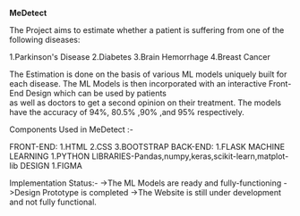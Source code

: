 <b>MeDetect</b>

<p>The Project aims to estimate whether a patient is suffering from one of the following diseases:

1.Parkinson's Disease
2.Diabetes
3.Brain Hemorrhage
4.Breast Cancer</p>

The Estimation is done on the basis of various ML models uniquely built for each disease.
The ML Models is then incorporated with an interactive Front-End Design which can be used by patients  
as well as doctors to get a second opinion on their treatment. The models have the accuracy of 94%, 80.5% ,90% ,and 95% respectively.

Components Used in MeDetect :-

FRONT-END:
1.HTML
2.CSS
3.BOOTSTRAP
BACK-END:
1.FLASK
MACHINE LEARNING
1.PYTHON LIBRARIES-Pandas,numpy,keras,scikit-learn,matplot-lib
DESIGN
1.FIGMA

Implementation Status:-
->The ML Models are ready and fully-functioning
->Design Prototype is completed
->The Website is still under development and not fully functional.
